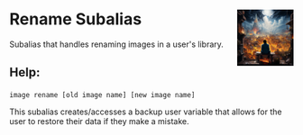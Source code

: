<h1>Rename Subalias<img align="right" src="../../Data/main.png" width="100px"></h1>

Subalias that handles renaming images in a user's library.

## Help:
`image rename [old image name] [new image name]`

This subalias creates/accesses a backup user variable that allows for the user to restore their data if they make a mistake.